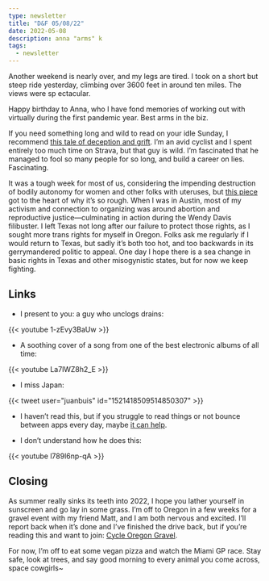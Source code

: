 ```yaml
---
type: newsletter
title: "D&F 05/08/22"
date: 2022-05-08
description: anna "arms" k
tags:
  - newsletter
---
```


Another weekend is nearly over, and my legs are tired. I took on a short but steep ride yesterday, climbing over 3600 feet in around ten miles. The views were sp ectacular.

Happy birthday to Anna, who I have fond memories of working out with virtually during the first pandemic year. Best arms in the biz.

If you need something long and wild to read on your idle Sunday, I recommend [this tale of deception and grift](https://cyclingtips.com/2022/04/exposed-by-a-strava-kom-the-many-lives-of-a-fake-pro-cyclist/). I’m an avid cyclist and I spent entirely too much time on Strava, but that guy is wild. I’m fascinated that he managed to fool so many people for so long, and build a career on lies. Fascinating.

It was a tough week for most of us, considering the impending destruction of bodily autonomy for women and other folks with uteruses, but [this piece](https://defector.com/the-difference-between-protest-and-resistance/) got to the heart of why it’s so rough. When I was in Austin, most of my activism and connection to organizing was around abortion and reproductive justice—culminating in action during the Wendy Davis filibuster. I left Texas not long after our failure to protect those rights, as I sought more trans rights for myself in Oregon. Folks ask me regularly if I would return to Texas, but sadly it’s both too hot, and too backwards in its gerrymandered politic to appeal. One day I hope there is a sea change in basic rights in Texas and other misogynistic states, but for now we keep fighting.

## Links

- I present to you: a guy who unclogs drains:

{{< youtube 1-zEvy3BaUw >}}

- A soothing cover of a song from one of the best electronic albums of all time:

{{< youtube La7lWZ8h2_E >}}

- I miss Japan:

{{< tweet user="juanbuis" id="1521418509514850307" >}}

- I haven’t read this, but if you struggle to read things or not bounce between apps every day, maybe [it can help](https://bookshop.org/books/stolen-focus-why-you-can-t-pay-attention-and-how-to-think-deeply-again/9780593138519).

- I don’t understand how he does this:

{{< youtube l789l6np-qA >}}

## Closing 

As summer really sinks its teeth into 2022, I hope you lather yourself in sunscreen and go lay in some grass. I’m off to Oregon in a few weeks for a gravel event with my friend Matt, and I am both nervous and excited. I’ll report back when it’s done and I’ve finished the drive back, but if you’re reading this and want to join: [Cycle Oregon Gravel](https://cycleoregon.com/gravel-ride-guide-2022/).

For now, I’m off to eat some vegan pizza and watch the Miami GP race. Stay safe, look at trees, and say good morning to every animal you come across, space cowgirls~
